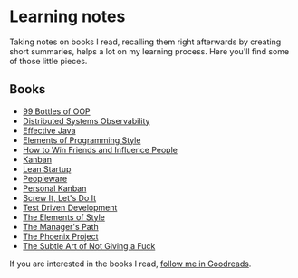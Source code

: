 # Learning notes

Taking notes on books I read, recalling them right afterwards by creating short summaries, helps a lot on my learning process. Here you'll find some of those little pieces.

## Books

- [99 Bottles of OOP](books/99-bottles-of-oop.md)
- [Distributed Systems Observability](books/distributed-systems-observability.md)
- [Effective Java](books/effective-java.md)
- [Elements of Programming Style](books/elements-of-programming-style.md)
- [How to Win Friends and Influence People](books/how-to-win-friends-and-influence-people.md)
- [Kanban](books/kanban.md)
- [Lean Startup](books/lean-startup.md)
- [Peopleware](books/peopleware.md)
- [Personal Kanban](books/personal-kanban.md)
- [Screw It, Let's Do It](books/screw-it-lets-do-it.md)
- [Test Driven Development](books/test-driven-development.md)
- [The Elements of Style](books/the-elements-of-style.md)
- [The Manager's Path](books/the-managers-path.md)
- [The Phoenix Project](books/the-phoenix-project.md)
- [The Subtle Art of Not Giving a Fuck](books/the-subtle-art-of-not-giving-a-fuck.md)

If you are interested in the books I read, [follow me in Goodreads](https://www.goodreads.com/keyvanakbary).
